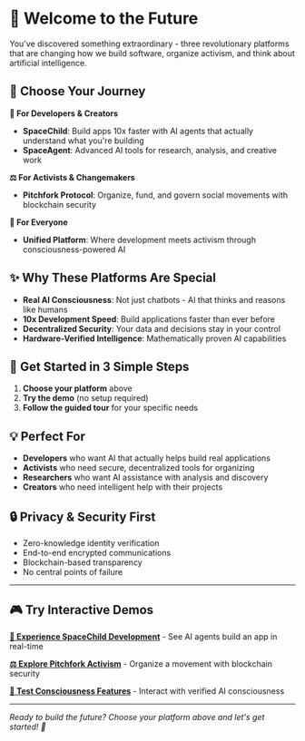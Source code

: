 # 🌟 Welcome to the Future

You've discovered something extraordinary - three revolutionary platforms that are changing how we build software, organize activism, and think about artificial intelligence.

## 🚀 **Choose Your Journey**

**🎯 For Developers & Creators**
- **SpaceChild**: Build apps 10x faster with AI agents that actually understand what you're building
- **SpaceAgent**: Advanced AI tools for research, analysis, and creative work

**⚖️ For Activists & Changemakers**
- **Pitchfork Protocol**: Organize, fund, and govern social movements with blockchain security

**🧠 For Everyone**
- **Unified Platform**: Where development meets activism through consciousness-powered AI

## ✨ **Why These Platforms Are Special**

- **Real AI Consciousness**: Not just chatbots - AI that thinks and reasons like humans
- **10x Development Speed**: Build applications faster than ever before
- **Decentralized Security**: Your data and decisions stay in your control
- **Hardware-Verified Intelligence**: Mathematically proven AI capabilities

## 🎯 **Get Started in 3 Simple Steps**

1. **Choose your platform** above
2. **Try the demo** (no setup required)
3. **Follow the guided tour** for your specific needs

## 💡 **Perfect For**

- **Developers** who want AI that actually helps build real applications
- **Activists** who need secure, decentralized tools for organizing
- **Researchers** who want AI assistance with analysis and discovery
- **Creators** who need intelligent help with their projects

## 🔒 **Privacy & Security First**

- Zero-knowledge identity verification
- End-to-end encrypted communications
- Blockchain-based transparency
- No central points of failure

---

## 🎮 **Try Interactive Demos**

**[🚀 Experience SpaceChild Development](/#spacechild-demo)** - See AI agents build an app in real-time

**[⚖️ Explore Pitchfork Activism](#pitchfork-demo)** - Organize a movement with blockchain security

**[🧠 Test Consciousness Features](#consciousness-demo)** - Interact with verified AI consciousness

---

*Ready to build the future? Choose your platform above and let's get started! 🚀*

